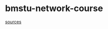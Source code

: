 # bmstu-network-course

[sources](https://github.com/mRrvz/rpi-linux/commit/1ab91f88944dd90865d561c8f9d14017a3a6f5ee)
